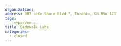 ```yaml
---
organization:
address: 307 Lake Shore Blvd E, Toronto, ON M5A 1C1
tags:
  - type/venue
title: Sidewalk Labs
categories:
  - closed
---
```

